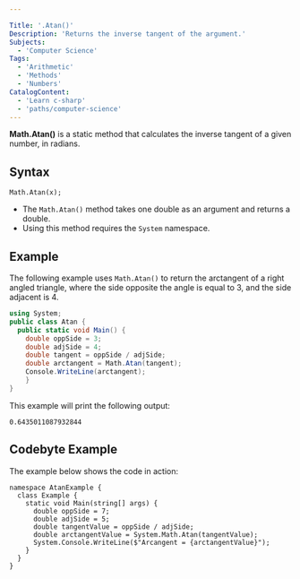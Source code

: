 ```yaml
---

Title: '.Atan()'
Description: 'Returns the inverse tangent of the argument.'
Subjects:
  - 'Computer Science'
Tags:
  - 'Arithmetic'
  - 'Methods'
  - 'Numbers'
CatalogContent:
  - 'Learn c-sharp'
  - 'paths/computer-science'
---
```

**Math.Atan()** is a static method that calculates the inverse tangent of a given number, in radians.

## Syntax

```pseudo
Math.Atan(x);
```

- The `Math.Atan()` method takes one double as an argument and returns a double.
- Using this method requires the `System` namespace.


## Example

The following example uses `Math.Atan()` to return the arctangent of a right angled triangle, where the side opposite the angle is equal to 3, and the side adjacent is 4.

```cs
using System;
public class Atan {
  public static void Main() {
    double oppSide = 3;
    double adjSide = 4;
    double tangent = oppSide / adjSide;
    double arctangent = Math.Atan(tangent);
    Console.WriteLine(arctangent);
    }
}
```

This example will print the following output:

```shell
0.6435011087932844 
```

## Codebyte Example

The example below shows the code in action:

```codebyte/csharp
namespace AtanExample {
  class Example {
    static void Main(string[] args) {
      double oppSide = 7;
      double adjSide = 5;
      double tangentValue = oppSide / adjSide;
      double arctangentValue = System.Math.Atan(tangentValue);
      System.Console.WriteLine($"Arcangent = {arctangentValue}");
    }
  }
}
```
